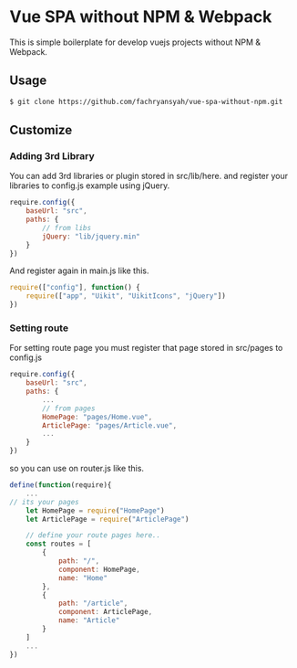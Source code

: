 # Vue SPA without NPM & Webpack
This is simple boilerplate for develop vuejs projects without NPM & Webpack.

## Usage
``` bash
$ git clone https://github.com/fachryansyah/vue-spa-without-npm.git
```

## Customize
### Adding 3rd Library
You can add 3rd libraries or plugin stored in src/lib/here. and register your libraries to config.js
example using jQuery.
``` JavaScript
require.config({
    baseUrl: "src",
    paths: {
        // from libs
		jQuery: "lib/jquery.min"
    }
})
```

And register again in main.js like this.
``` JavaScript
require(["config"], function() {
    require(["app", "Uikit", "UikitIcons", "jQuery"])
})
```

### Setting route
For setting route page you must register that page stored in src/pages to config.js
``` JavaScript
require.config({
    baseUrl: "src",
    paths: {
        ...
        // from pages
        HomePage: "pages/Home.vue",
        ArticlePage: "pages/Article.vue",
		...
    }
})
```
so you can use on router.js like this.
``` JavaScript
define(function(require){
	...
// its your pages
    let HomePage = require("HomePage")
    let ArticlePage = require("ArticlePage")

    // define your route pages here..
    const routes = [
        {
            path: "/",
            component: HomePage,
            name: "Home"
        },
        {
            path: "/article",
            component: ArticlePage,
            name: "Article"
        }
    ]
	...
})

```
